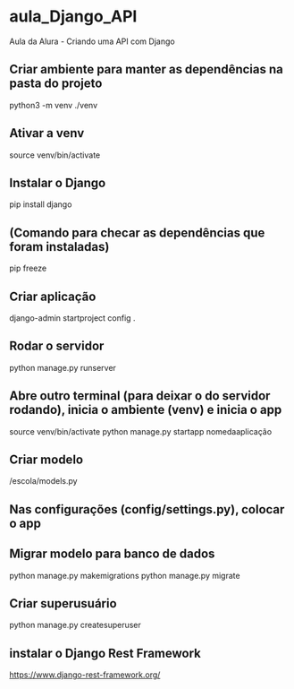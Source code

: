 # aula_Django_API
Aula da Alura - Criando uma API com Django


## Criar ambiente para manter as dependências na pasta do projeto

python3 -m venv ./venv

## Ativar a venv

source venv/bin/activate

## Instalar o Django

pip install django

## (Comando para checar as dependências que foram instaladas)

pip freeze

## Criar aplicação

django-admin startproject config .

## Rodar o servidor

python manage.py runserver

## Abre outro terminal (para deixar o do servidor rodando), inicia o ambiente (venv) e inicia o app

source venv/bin/activate
python manage.py startapp nomedaaplicação

## Criar modelo

/escola/models.py

## Nas configurações (config/settings.py), colocar o app

## Migrar modelo para banco de dados

python manage.py makemigrations
python manage.py migrate

## Criar superusuário

python manage.py createsuperuser

## instalar o Django Rest Framework

https://www.django-rest-framework.org/






